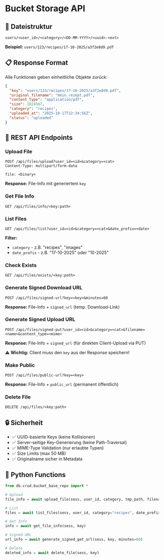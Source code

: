 # Bucket Storage API

## 📁 Dateistruktur

```text
users/<user_id>/<category>/<DD-MM-YYYY>/<uuid>.<ext>
```

**Beispiel:** `users/123/recipes/17-10-2025/a3f2e8d9.pdf`

## 📋 Response Format

Alle Funktionen geben einheitliche Objekte zurück:

```json
{
  "key": "users/123/recipes/17-10-2025/a3f2e8d9.pdf",
  "original_filename": "mein_rezept.pdf",
  "content_type": "application/pdf",
  "size": 1024567,
  "category": "recipes",
  "uploaded_at": "2025-10-17T12:34:56Z",
  "status": "uploaded"
}
```

## 🔌 REST API Endpoints

### Upload File

```http
POST /api/files/upload?user_id=<id>&category=<cat>
Content-Type: multipart/form-data

file: <binary>
```

**Response:** File-Info mit generiertem `key`

### Get File Info

```http
GET /api/files/info/<key:path>
```

### List Files

```http
GET /api/files/list?user_id=<id>&category=<cat>&date_prefix=<date>
```

**Filter:**
- `category` - z.B. "recipes", "images"
- `date_prefix` - z.B. "17-10-2025" oder "10-2025"

### Check Exists

```http
GET /api/files/exists/<key:path>
```

### Generate Signed Download URL

```http
POST /api/files/signed-url?key=<key>&minutes=60
```

**Response:** File-Info + `signed_url` (temp. Download-Link)

### Generate Signed Upload URL

```http
POST /api/files/signed-put?user_id=<id>&category=<cat>&filename=<name>&content_type=<mime>
```

**Response:** File-Info + `signed_url` (für direkten Client-Upload via PUT)

⚠️ **Wichtig:** Client muss den `key` aus der Response speichern!

### Make Public

```http
POST /api/files/public-url?key=<key>
```

**Response:** File-Info + `public_url` (permanent öffentlich)

### Delete File

```http
DELETE /api/files/<key:path>
```

## 🔒 Sicherheit

- ✅ UUID-basierte Keys (keine Kollisionen)
- ✅ Server-seitige Key-Generierung (keine Path-Traversal)
- ✅ MIME-Type Validation (nur erlaubte Typen)
- ✅ Size Limits (max 50 MB)
- ✅ Originalname sicher in Metadata

## 🐍 Python Functions

```python
from db.crud.bucket_base_repo import *

# Upload
file_info = await upload_file(sess, user_id, category, tmp_path, filename, content_type)

# List
files = await list_files(sess, user_id, category="recipes", date_prefix="17-10-2025")

# Get Info
info = await get_file_info(sess, key)

# Signed URL
url_info = await generate_signed_get_url(sess, key, minutes=60)

# Delete
deleted_info = await delete_file(sess, key)
```
